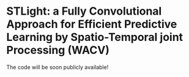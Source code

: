 # STLight: a Fully Convolutional Approach for Efficient Predictive Learning by Spatio-Temporal joint Processing (WACV)

The code will be soon publicly available!

